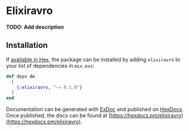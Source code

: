 # Elixiravro

**TODO: Add description**

## Installation

If [available in Hex](https://hex.pm/docs/publish), the package can be installed
by adding `elixiravro` to your list of dependencies in `mix.exs`:

```elixir
def deps do
  [
    {:elixiravro, "~> 0.1.0"}
  ]
end
```

Documentation can be generated with [ExDoc](https://github.com/elixir-lang/ex_doc)
and published on [HexDocs](https://hexdocs.pm). Once published, the docs can
be found at [https://hexdocs.pm/elixiravro](https://hexdocs.pm/elixiravro).

